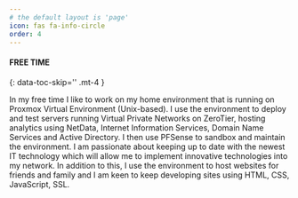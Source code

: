 ```yaml
---
# the default layout is 'page'
icon: fas fa-info-circle
order: 4
---
```


####  FREE TIME
{: data-toc-skip='' .mt-4 }

In my free time I like to work on my home environment that is running on Proxmox Virtual Environment (Unix-based). I use the environment to deploy and test servers running Virtual Private Networks on ZeroTier, hosting analytics using NetData, Internet Information Services, Domain Name Services and Active Directory. I then use PFSense to sandbox and maintain the environment. I am passionate about keeping up to date with the newest IT technology which will allow me to implement innovative technologies into my network. In addition to this, I use the environment to host websites for friends and family and I am keen to keep developing sites using HTML, CSS, JavaScript, SSL. 